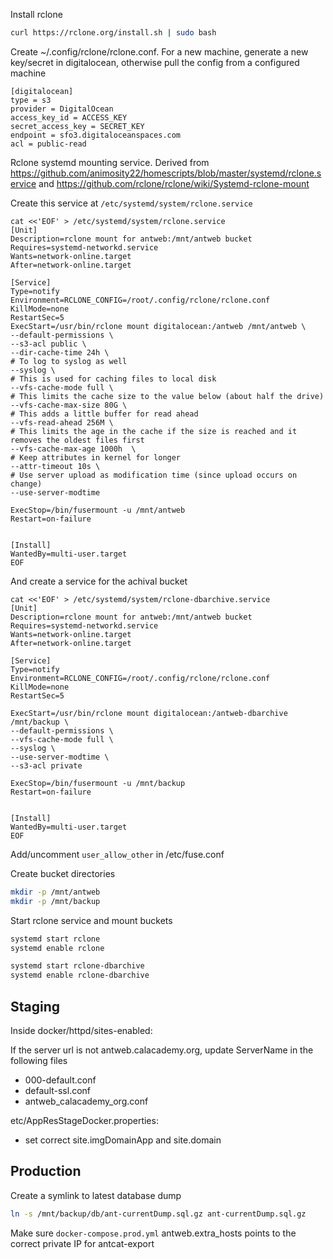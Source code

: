 
Install rclone
```bash
curl https://rclone.org/install.sh | sudo bash
```

Create ~/.config/rclone/rclone.conf. For a new machine, generate a new key/secret in digitalocean,
otherwise pull the config from a configured machine

```
[digitalocean]
type = s3
provider = DigitalOcean
access_key_id = ACCESS_KEY
secret_access_key = SECRET_KEY
endpoint = sfo3.digitaloceanspaces.com
acl = public-read
```

Rclone systemd mounting service. Derived from https://github.com/animosity22/homescripts/blob/master/systemd/rclone.service
and https://github.com/rclone/rclone/wiki/Systemd-rclone-mount

Create this service at `/etc/systemd/system/rclone.service`
```
cat <<'EOF' > /etc/systemd/system/rclone.service
[Unit]
Description=rclone mount for antweb:/mnt/antweb bucket
Requires=systemd-networkd.service
Wants=network-online.target
After=network-online.target

[Service]
Type=notify
Environment=RCLONE_CONFIG=/root/.config/rclone/rclone.conf
KillMode=none
RestartSec=5
ExecStart=/usr/bin/rclone mount digitalocean:/antweb /mnt/antweb \
--default-permissions \
--s3-acl public \
--dir-cache-time 24h \
# To log to syslog as well
--syslog \
# This is used for caching files to local disk
--vfs-cache-mode full \
# This limits the cache size to the value below (about half the drive)
--vfs-cache-max-size 80G \
# This adds a little buffer for read ahead
--vfs-read-ahead 256M \
# This limits the age in the cache if the size is reached and it removes the oldest files first
--vfs-cache-max-age 1000h  \
# Keep attributes in kernel for longer
--attr-timeout 10s \
# Use server upload as modification time (since upload occurs on change)
--use-server-modtime

ExecStop=/bin/fusermount -u /mnt/antweb
Restart=on-failure


[Install]
WantedBy=multi-user.target
EOF
```

And create a service for the achival bucket

```
cat <<'EOF' > /etc/systemd/system/rclone-dbarchive.service
[Unit]
Description=rclone mount for antweb:/mnt/antweb bucket
Requires=systemd-networkd.service
Wants=network-online.target
After=network-online.target

[Service]
Type=notify
Environment=RCLONE_CONFIG=/root/.config/rclone/rclone.conf
KillMode=none
RestartSec=5

ExecStart=/usr/bin/rclone mount digitalocean:/antweb-dbarchive /mnt/backup \
--default-permissions \
--vfs-cache-mode full \
--syslog \
--use-server-modtime \
--s3-acl private

ExecStop=/bin/fusermount -u /mnt/backup
Restart=on-failure


[Install]
WantedBy=multi-user.target
EOF
```

Add/uncomment `user_allow_other` in /etc/fuse.conf

Create bucket directories
```bash
mkdir -p /mnt/antweb
mkdir -p /mnt/backup
```

Start rclone service and mount buckets
```bash
systemd start rclone
systemd enable rclone

systemd start rclone-dbarchive
systemd enable rclone-dbarchive
```

Staging
---

Inside docker/httpd/sites-enabled:

If the server url is not antweb.calacademy.org, update ServerName in the following files

* 000-default.conf
* default-ssl.conf
* antweb_calacademy_org.conf


etc/AppResStageDocker.properties:
* set correct site.imgDomainApp and site.domain


Production
---

Create a symlink to latest database dump
```bash
ln -s /mnt/backup/db/ant-currentDump.sql.gz ant-currentDump.sql.gz
```

Make sure  `docker-compose.prod.yml` antweb.extra_hosts points to the correct private IP for antcat-export
